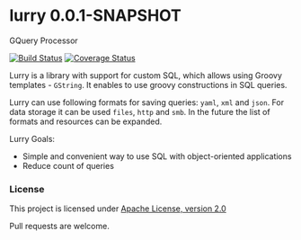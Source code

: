 # lurry 0.0.1-SNAPSHOT
GQuery Processor

[![Build Status](https://travis-ci.org/madlexa/lurry.png?branch=master)](https://travis-ci.org/madlexa/lurry)
[![Coverage Status](https://coveralls.io/repos/github/madlexa/lurry/badge.svg?branch=master)](https://coveralls.io/github/madlexa/lurry?branch=master)

Lurry is a library with support for custom SQL, which allows using Groovy templates - `GString`. It enables to use groovy constructions in SQL queries. 

Lurry can use following formats for saving queries: `yaml`, `xml` and `json`. For data storage it can be used `files`, `http` and `smb`. In the future the list of formats and resources can be expanded. 

Lurry Goals: 
* Simple and convenient way to use SQL with object-oriented applications 
* Reduce count of queries
 
### License
 
This project is licensed under [Apache License, version 2.0](https://www.apache.org/licenses/LICENSE-2.0)


Pull requests are welcome.
